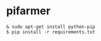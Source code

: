 pifarmer
====================

```
& sudo apt-get install python-pip
$ pip install -r requirements.txt
```